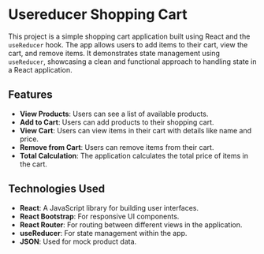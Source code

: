 # Usereducer Shopping Cart

This project is a simple shopping cart application built using React and the `useReducer` hook. The app allows users to add items to their cart, view the cart, and remove items. It demonstrates state management using `useReducer`, showcasing a clean and functional approach to handling state in a React application.

## Features

- **View Products**: Users can see a list of available products.
- **Add to Cart**: Users can add products to their shopping cart.
- **View Cart**: Users can view items in their cart with details like name and price.
- **Remove from Cart**: Users can remove items from their cart.
- **Total Calculation**: The application calculates the total price of items in the cart.

## Technologies Used

- **React**: A JavaScript library for building user interfaces.
- **React Bootstrap**: For responsive UI components.
- **React Router**: For routing between different views in the application.
- **useReducer**: For state management within the app.
- **JSON**: Used for mock product data.



